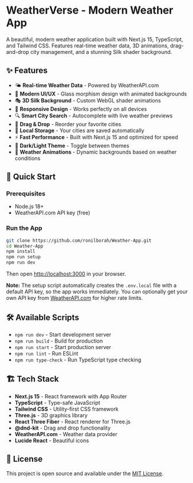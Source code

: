 # WeatherVerse - Modern Weather App

A beautiful, modern weather application built with Next.js 15, TypeScript, and Tailwind CSS. Features real-time weather data, 3D animations, drag-and-drop city management, and a stunning Silk shader background.

## ✨ Features

- 🌤️ **Real-time Weather Data** - Powered by WeatherAPI.com
- 🎨 **Modern UI/UX** - Glass morphism design with animated backgrounds
- 🎭 **3D Silk Background** - Custom WebGL shader animations
- 📱 **Responsive Design** - Works perfectly on all devices
- 🔍 **Smart City Search** - Autocomplete with live weather previews
- 🎯 **Drag & Drop** - Reorder your favorite cities
- 💾 **Local Storage** - Your cities are saved automatically
- ⚡ **Fast Performance** - Built with Next.js 15 and optimized for speed
- 🌙 **Dark/Light Theme** - Toggle between themes
- 🎪 **Weather Animations** - Dynamic backgrounds based on weather conditions

## 🚀 Quick Start

### Prerequisites
- Node.js 18+ 
- WeatherAPI.com API key (free)

### Run the App

```bash
git clone https://github.com/ronilborah/Weather-App.git
cd Weather-App
npm install
npm run setup
npm run dev
```

Then open [http://localhost:3000](http://localhost:3000) in your browser.

**Note:** The setup script automatically creates the `.env.local` file with a default API key, so the app works immediately. You can optionally get your own API key from [WeatherAPI.com](https://www.weatherapi.com/) for higher rate limits.

## 🛠️ Available Scripts

- `npm run dev` - Start development server
- `npm run build` - Build for production
- `npm run start` - Start production server
- `npm run lint` - Run ESLint
- `npm run type-check` - Run TypeScript type checking

## 🏗️ Tech Stack

- **Next.js 15** - React framework with App Router
- **TypeScript** - Type-safe JavaScript
- **Tailwind CSS** - Utility-first CSS framework
- **Three.js** - 3D graphics library
- **React Three Fiber** - React renderer for Three.js
- **@dnd-kit** - Drag and drop functionality
- **WeatherAPI.com** - Weather data provider
- **Lucide React** - Beautiful icons

## 📝 License

This project is open source and available under the [MIT License](LICENSE).
